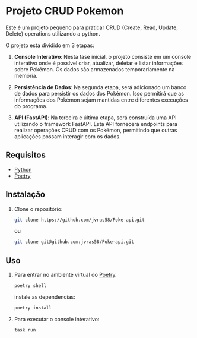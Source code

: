 
# Projeto CRUD Pokemon

Este é um projeto pequeno para praticar CRUD (Create, Read, Update, Delete) operations utilizando a python.

O projeto está dividido em 3 etapas:

1. **Console Interativo**: Nesta fase inicial, o projeto consiste em um console interativo onde é possível criar, atualizar, deletar e listar informações sobre Pokémon. Os dados são armazenados temporariamente na memória.

2. **Persistência de Dados**: Na segunda etapa, será adicionado um banco de dados para persistir os dados dos Pokémon. Isso permitirá que as informações dos Pokémon sejam mantidas entre diferentes execuções do programa.

3. **API (FastAPI)**: Na terceira e última etapa, será construída uma API utilizando o framework FastAPI. Esta API fornecerá endpoints para realizar operações CRUD com os Pokémon, permitindo que outras aplicações possam interagir com os dados.

## Requisitos

- [Python](https://www.python.org/)
- [Poetry](https://python-poetry.org/docs/#installing-with-pipx)


## Instalação

1. Clone o repositório:
   ```bash
   git clone https://github.com/jvras58/Poke-api.git
   ```
   ou 
    ```bash
   git clone git@github.com:jvras58/Poke-api.git
   ```

## Uso

1. Para entrar no ambiente virtual do [Poetry](https://python-poetry.org/docs/#installing-with-pipx).

   ```bash
   poetry shell
   ```
   instale as dependencias:

   ```bash
   poetry install
   ```

3. Para executar o console interativo:
   ```bash
   task run
   ```

